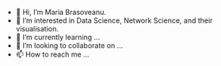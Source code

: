 - 👋 Hi, I’m Maria Brasoveanu.
- 👀 I’m interested in Data Science, Network Science, and their visualisation. 
- 🌱 I’m currently learning ...
- 💞️ I’m looking to collaborate on ...
- 📫 How to reach me ...

<!---

MariaBrv/MariaBrv is a ✨ special ✨ repository because its `README.md` (this file) appears on your GitHub profile.
You can click the Preview link to take a look at your changes.
--->
